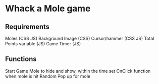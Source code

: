 # Whack a Mole game

## Requirements
Moles (CSS JS)
Background Image (CSS)
Cursor/hammer (CSS JS)
Total Points variable (JS)
Game Timer (JS)


## Functions
Start Game 
Mole to hide and show, within the time set
OnClick function when mole is hit
Random Pop up for mole
